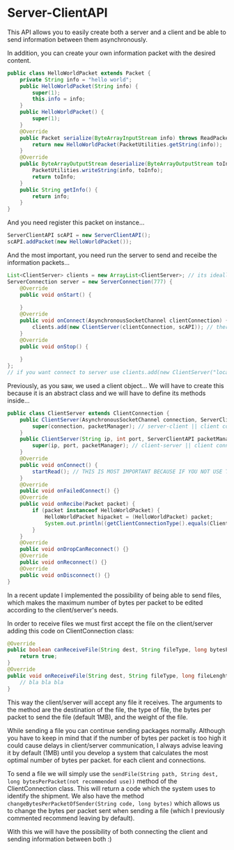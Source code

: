 # Server-ClientAPI
This API allows you to easily create both a server and a client and be able to send information between them asynchronously.

In addition, you can create your own information packet with the desired content.

```java
public class HelloWorldPacket extends Packet {
    private String info = "hello world";
    public HelloWorldPacket(String info) {
        super(1);
        this.info = info;
    }
    public HelloWorldPacket() {
        super(1);
    }
    @Override
    public Packet serialize(ByteArrayInputStream info) throws ReadPacketException {
        return new HelloWorldPacket(PacketUtilities.getString(info));
    }
    @Override
    public ByteArrayOutputStream deserialize(ByteArrayOutputStream toInfo) throws WritePacketException {
        PacketUtilities.writeString(info, toInfo);
        return toInfo;
    }   
    public String getInfo() {
        return info;
    }
}
```

And you need register this packet on instance...

```java
ServerClientAPI scAPI = new ServerClientAPI();
scAPI.addPacket(new HelloWorldPacket());
```

And the most important, you need run the server to send and receibe the information packets...

```java
List<ClientServer> clients = new ArrayList<ClientServer>; // its ideally you use HashMap ;)
ServerConnection server = new ServerConnection(777) {
    @Override
    public void onStart() {
        
    }
    @Override
    public void onConnect(AsynchronousSocketChannel clientConnection) {
        clients.add(new ClientServer(clientConnection, scAPI)); // there action to create the client instance...
    }
    @Override
    public void onStop() {
        
    }           
};
// if you want connect to server use clients.add(new ClientServer("localhost", 777, scAPI));
```

Previously, as you saw, we used a client object... We will have to create this because it is an abstract class and we will have to define its methods inside...

```java
public class ClientServer extends ClientConnection {
    public ClientServer(AsynchronousSocketChannel connection, ServerClientAPI packetManager) {
        super(connection, packetManager); // server-client || client connected to server
    }  
    public ClientServer(String ip, int port, ServerClientAPI packetManager) throws IOException {
        super(ip, port, packetManager); // client-server || client connect to server
    }
    @Override
    public void onConnect() {
        startRead(); // THIS IS MOST IMPORTANT BECAUSE IF YOU NOT USE THIS THE CLIENT NOT START READ THE PACKETS !!!!!!!!!!!
    }
    @Override
    public void onFailedConnect() {}
    @Override
    public void onRecibe(Packet packet) {
        if (packet instanceof HelloWorldPacket) {
            HelloWorldPacket hipacket = (HelloWorldPacket) packet;
            System.out.println((getClientConnectionType().equals(ClientConnectionType.CLIENT_TO_SERVER ? "Server says: " : "Client says: ")) + hipacket.getInfo());
        }
    }
    @Override
    public void onDropCanReconnect() {}
    @Override
    public void onReconnect() {}
    @Override
    public void onDisconnect() {}
}
```

In a recent update I implemented the possibility of being able to send files, which makes the maximum number of bytes per packet to be edited according to the client/server's needs.

In order to receive files we must first accept the file on the client/server adding this code on ClientConnection class:

```java
@Override
public boolean canReceiveFile(String dest, String fileType, long bytesPerPacket, long fileLenght) {
    return true;
}
@Override
public void onReceiveFile(String dest, String fileType, long fileLenght) {
    // bla bla bla
}
```

This way the client/server will accept any file it receives. The arguments to the method are the destination of the file, the type of file, the bytes per packet to send the file (default 1MB), and the weight of the file.

While sending a file you can continue sending packages normally. Although you have to keep in mind that if the number of bytes per packet is too high it could cause delays in client/server communication, I always advise leaving it by default (1MB) until you develop a system that calculates the most optimal number of bytes per packet. for each client and connections.

To send a file we will simply use the ```sendFile(String path, String dest, long bytesPerPacket(not recommended use))``` method of the ClientConnection class. This will return a code which the system uses to identify the shipment. We also have the method ```changeBytesPerPacketOfSender(String code, long bytes)``` which allows us to change the bytes per packet sent when sending a file (which I previously commented recommend leaving by default).

With this we will have the possibility of both connecting the client and sending information between both :)